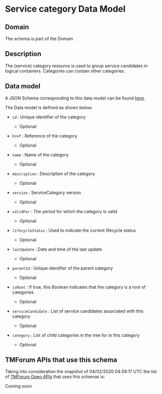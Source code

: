 # Service category Data Model

## Domain

The  schema is part of the  Domain

## Description

The (service) category resource is used to group service candidates in logical containers. Categories can contain other categories.

## Data model

A JSON Schema corresponding to this data model can be found
[here](https://github.com/tmforum-rand/schemas/blob/candidates/Service/ServiceCategory.schema.json).

The Data model is defined as shown below:

- `id` : Unique identifier of the category

  - Optional


- `href` : Reference of the category

  - Optional


- `name` : Name of the category

  - Optional


- `description` : Description of the category

  - Optional


- `version` : ServiceCategory version

  - Optional


- `validFor` : The period for which the category is valid

  - Optional


- `lifecycleStatus` : Used to indicate the current lifecycle status

  - Optional


- `lastUpdate` : Date and time of the last update

  - Optional


- `parentId` : Unique identifier of the parent category

  - Optional


- `isRoot` : If true, this Boolean indicates that the category is a root of categories

  - Optional


- `serviceCandidate` : List of service candidates associated with this category

  - Optional


- `category` : List of child categories in the tree for in this category

  - Optional






## TMForum APIs that use this schema

Taking into consideration the snapshot of 04/02/2020 04:59:17 UTC the list of [TMForum Open APIs](https://www.tmforum.org/open-apis/) that uses this schemas is:

Coming soon